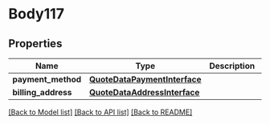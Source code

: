# Body117

## Properties
Name | Type | Description | Notes
------------ | ------------- | ------------- | -------------
**payment_method** | [**QuoteDataPaymentInterface**](QuoteDataPaymentInterface.md) |  | 
**billing_address** | [**QuoteDataAddressInterface**](QuoteDataAddressInterface.md) |  | [optional] 

[[Back to Model list]](../README.md#documentation-for-models) [[Back to API list]](../README.md#documentation-for-api-endpoints) [[Back to README]](../README.md)



